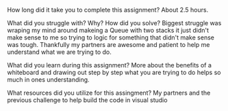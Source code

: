 ﻿How long did it take you to complete this assignment?
About 2.5 hours.

What did you struggle with? Why? How did you solve?
Biggest struggle was wraping my mind around makeing a Queue with two stacks
it just didn't make sense to me so trying to logic for something that didn't make
sense was tough. Thankfully my partners are awesome and patient to help me understand
what we are trying to do. 

What did you learn during this assignment?
More about the benefits of a whiteboard and drawing out step by step what you are
trying to do helps so much in ones understanding. 

What resources did you utilize for this assingment?
My partners and the previous challenge to help build the code in 
visual studio 
